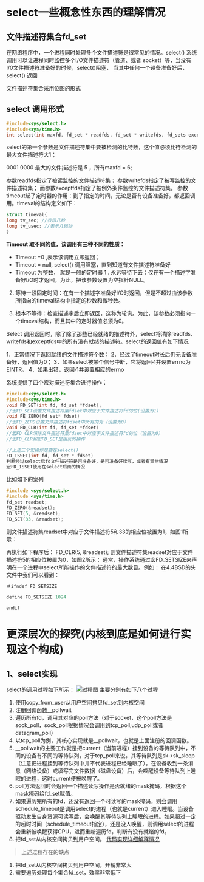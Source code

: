 # select一些概念性东西的理解情况

## 文件描述符集合fd_set

在网络程序中，一个进程同时处理多个文件描述符是很常见的情况。select() 系统调用可以让进程同时监控多个I/O文件描述符（管道、或者 socket）等，当没有I/0文件描述符准备好的时候，select()阻塞， 当其中任何一个设备准备好后，select() 返回

文件描述符集合采用位图的形式

## select 调用形式

```c
#include<sys/select.h>
#include<sys/time.h>
int select(int maxfd, fd_set * readfds, fd_set * writefds, fd_sets exceptfds, const struct timeval * timeout)
```

select的第一个参数是文件描述符集中要被检测的比特数，这个值必须比待检测的最大文件描述符大1；

0001 0000 最大的文件描述符是 5 ，所有maxfd = 6;



参数readfds指定了被读监控的文件描述符集；
参数writefds指定了被写监控的文件描述符集；
而参数exceptfds指定了被例外条件监控的文件描述符集。
参数timeout起了定时器的作用：到了指定的时间，无论是否有设备准备好，都返回调用。timeval的结构定义如下：

```c
struct timeval{
long tv_sec; //表示几秒
long tv_usec; //表示几微妙
}
```

**Timeout 取不同的值，该调用有三种不同的性质：**

* Timeout =0 ,表示该调用立即返回；
* Timeout = null,  select() 调用阻塞，直到知道有文件描述符准备好
* Timeout 为整数， 就是一般的定时器
1
. 永远等待下去：仅在有一个描述字准备好I/O时才返回。为此，把该参数设置为空指针NULL。

2. 等待一段固定时间：在有一个描述字准备好I/O时返回，但是不超过由该参数所指向的timeval结构中指定的秒数和微秒数。

3. 根本不等待：检查描述字后立即返回，这称为轮询。为此，该参数必须指向一个timeval结构，而且其中的定时器值必须为0。

Select 调用返回时，除了除了那些已经就绪的描述符外，select将清除readfds、writefds和exceptfds中的所有没有就绪的描述符。select的返回值有如下情况

1．正常情况下返回就绪的文件描述符个数；
2．经过了timeout时长后仍无设备准备好，返回值为0；
3．如果select被某个信号中断，它将返回‐1并设置errno为EINTR。
4．如果出错，返回‐1并设置相应的errno

系统提供了四个宏对描述符集合进行操作：

```c
#include<sys/select.h>
#include<sys/time.h>
void FD_SET(int fd, fd_set *fdset);
//宏FD_SET设置文件描述符集fdset中对应于文件描述符fd的位(设置为1)
void FE_ZERO(fd_set* fdset)
//宏FD_ZERO设置文件描述符fdset中所有的为（设置为0）
void FD_CLR(int fd, fd_set *fdset)
//宏FD_CLR清除文件描述符集fdset中对应于文件描述符fd的位（设置为0）
//宏FD_CLR和宏FD_SET是相反的操作

//上述三个宏操作是要在select()
FD_ISSET(int fd, fd_set * fdset) 
判断经过select后fd文件描述符是否准备好，是否准备好读写，或者有异常情况
宏FD_ISSET使用在select后面的情况
```

比如如下的案列

```c
#include <sys/select.h>
#include <sys/time.h>
fd_set readset;
FD_ZERO(&readset);
FD_SET(5, &readset);
FD_SET(33, &readset);
```

则文件描述符集readset中对应于文件描述符5和33的相应位被置为1，如图1所示：

再执行如下程序后：
FD_CLR(5, &readset);
则文件描述符集readset对应于文件描述符5的相应位被置为0，如图2所示：
通常，操作系统通过宏FD_SETSIZE来声明在一个进程中select所能操作的文件描述符的最大数目。例如：
在4.4BSD的头文件中我们可以看到：

```c
＃ifndef FD_SETSIZE

define FD_SETSIZE 1024

endif
```

# 更深层次的探究(内核到底是如何进行实现这个构成)
## 1、select实现
select的调用过程如下所示：
![过程图](https://github.com/wabc1994/Leetcode2/blob/master/io%E5%A4%8D%E7%94%A8/picture/select%E8%BF%87%E7%A8%8B%E5%9B%BE.png)
主要分别有如下八个过程
1. 使用copy_from_user从用户空间拷贝fd_set到内核空间
2. 注册回调函数__pollwait
3. 遍历所有fd，调用其对应的poll方法（对于socket，这个poll方法是sock_poll，sock_poll根据情况会调用到tcp_poll,udp_poll或者datagram_poll）
4. 以tcp_poll为例，其核心实现就是__pollwait，也就是上面注册的回调函数。
5. __pollwait的主要工作就是把current（当前进程）挂到设备的等待队列中，不同的设备有不同的等待队列，对于tcp_poll来说，其等待队列是sk->sk_sleep（注意把进程挂到等待队列中并不代表进程已经睡眠了）。在设备收到一条消息（网络设备）或填写完文件数据（磁盘设备）后，会唤醒设备等待队列上睡眠的进程，这时current便被唤醒了。
6. poll方法返回时会返回一个描述读写操作是否就绪的mask掩码，根据这个mask掩码给fd_set赋值。
7. 如果遍历完所有的fd，还没有返回一个可读写的mask掩码，则会调用schedule_timeout是调用select的进程（也就是current）进入睡眠。当设备驱动发生自身资源可读写后，会唤醒其等待队列上睡眠的进程。如果超过一定的超时时间（schedule_timeout指定），还是没人唤醒，则调用select的进程会重新被唤醒获得CPU，进而重新遍历fd，判断有没有就绪的fd。
8. 把fd_set从内核空间拷贝到用户空间。
[代码实现详细解释情况](https://blog.csdn.net/lizhiguo0532/article/details/6568964#comments)
>上述过程存在的缺点
1. 把fd_set从内核空间拷贝到用户空间，开销非常大
2. 需要遍历处理每个集合fd_set，效率非常低下
